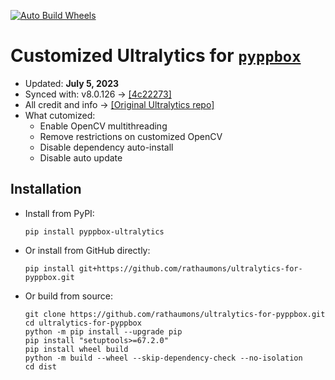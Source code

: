 [![Auto Build Wheels](https://github.com/rathaumons/ultralytics-for-pyppbox/actions/workflows/autobuild.yaml/badge.svg)](https://github.com/rathaumons/ultralytics-for-pyppbox/actions/workflows/autobuild.yaml)

# Customized Ultralytics for [`pyppbox`](https://github.com/rathaumons/pyppbox)

* Updated: **July 5, 2023**
* Synced with: v8.0.126 -> [[4c22273]](https://github.com/ultralytics/ultralytics/commit/4c22273198aebabf194502741c33ae5064888804)
* All credit and info -> [[Original Ultralytics repo]](https://github.com/ultralytics/ultralytics)
* What cutomized:
    - Enable OpenCV multithreading
    - Remove restrictions on customized OpenCV
    - Disable dependency auto-install
    - Disable auto update

## Installation

* Install from PyPI: 
    ```
    pip install pyppbox-ultralytics
    ``` 
* Or install from GitHub directly:
    ```
    pip install git+https://github.com/rathaumons/ultralytics-for-pyppbox.git
    ```
* Or build from source:
    ```
    git clone https://github.com/rathaumons/ultralytics-for-pyppbox.git
    cd ultralytics-for-pyppbox
    python -m pip install --upgrade pip
    pip install "setuptools>=67.2.0"
    pip install wheel build
    python -m build --wheel --skip-dependency-check --no-isolation
    cd dist
    ```
  
